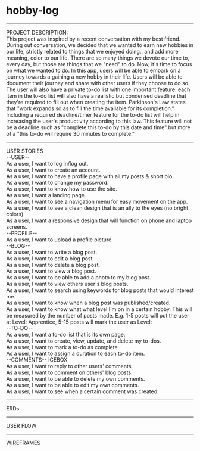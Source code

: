 # hobby-log

____________________________________________________________  
PROJECT DESCRIPTION:  
This project was inspired by a recent conversation with my best friend. During out conversation, we decided that we wanted to earn new hobbies in our life, strictly related to things that we enjoyed doing.. and add more meaning, color to our life. There are so many things we devote our time to, every day, but those are things that we "need" to do. Now, it's time to focus on what we wanted to do. In this app, users will be able to embark on a journey towards a gaining a new hobby in their life. Users will be able to document their journey and share with other users if they choose to do so. The user will also have a private to-do list with one important feature: each item in the to-do list will also have a realistic but condensed deadline that they're required to fill out when creating the item. Parkinson's Law states that "work expands so as to fill the time available for its completion." Including a required deadline/timer feature for the to-do list will help in increasing the user's productivity according to this law. This feature will not be a deadline such as "complete this to-do by this date and time" but more of a "this to-do will require 30 minutes to complete."   
  
  
____________________________________________________________  
USER STORIES    
--USER--    
As a user, I want to log in/log out.  
As a user, I want to create an account.  
As a user, I want to have a profile page with all my posts & short bio.  
As a user, I want to change my password.  
As a user, I want to know how to use the site.  
As a user, I want a landing page.  
As a user, I want to see a navigation menu for easy movement on the app.  
As a user, I want to see a clean design that is an ally to the eyes (no bright colors).  
As a user, I want a responsive design that will function on phone and laptop screens.  
--PROFILE--   
As a user, I want to upload a profile picture.  
--BLOG--   
As a user, I want to write a blog post.  
As a user, I want to edit a blog post.  
As a user, I want to delete a blog post.  
As a user, I want to view a blog post.  
As a user, I want to be able to add a photo to my blog post.  
As a user, I want to view others user's blog posts.  
As a user, I want to search using keywords for blog posts that would interest me.  
As a user, I want to know when a blog post was published/created.  
As a user, I want to know what what level I'm on in a certain hobby. This will be measured by the number of posts made. E.g. 1-5 posts will put the user at Level: Apprentice, 5-15 posts will mark the user as Level:   
--TO-DO--   
As a user, I want a to-do list that is its own page.  
As a user, I want to create, view, update, and delete my to-dos.  
As a user, I want to mark a to-do as complete.  
As a user, I want to assign a duration to each to-do item.  
--COMMENTS-- ICEBOX  
As a user, I want to reply to other users' comments.  
As a user, I want to comment on others' blog posts.  
As a user, I want to be able to delete my own comments.  
As a user, I want to be able to edit my own comments.  
As a user, I want to see when a certain comment was created.  
  
____________________________________________________________  
ERDs  
  
____________________________________________________________  
USER FLOW  
  
____________________________________________________________  
WIREFRAMES  